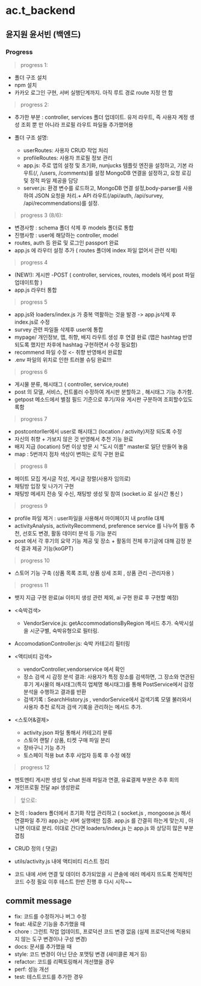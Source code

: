 # ac.t_backend

## 윤지원 윤서빈 (백엔드)

### Progress

> progress 1:

- 폴더 구조 설치
- npm 설치
- 카카오 로그인 구현, 서버 실행단계까지. 아직 루트 경로 route 지정 안 함

> progress 2:

- 추가한 부분 :
  controller, services 폴더 업데이트. 유저 라우트, 즉 사용자 계정 생성 조회 뿐 만 아니라 프로필 라우트 파일들 추가했어용

- 폴더 구조 설명:

  - userRoutes: 사용자 CRUD 작업 처리
  - profileRoutes: 사용자 프로필 정보 관리
  - app.js:
    주로 앱의 설정 및 초기화, nunjucks 템플릿 엔진을 설정하고, 기본 라우트(/, /users, /comments)를 설정 MongoDB 연결을 설정하고, 요청 로깅 및 정적 파일 제공을 담당
  - server.js:
    환경 변수를 로드하고, MongoDB 연결 설정,body-parser를 사용하여 JSON 요청을 처리.+ API 라우트(/api/auth, /api/survey, /api/recommendations)를 설정.

> progress 3 (8/6):

- 변경사항 : schema 폴더 삭제 후 models 폴더로 통합
- 진행사항 : user에 해당하는 controller, model
- routes, auth 등 완료 및 로그인 passport 완료
- app.js 에 라우터 설정 추가 ( routes 폴더에 index 파일 없어서 관련 삭제)

> progress 4

- (NEW!): 게시판 -POST ( controller, services, routes, models 에서 post 파일 업데이트함 )
- app.js 라우터 통합

> progress 5

- app.js와 loaders/index.js 가 중복 역활하는 것을 발경 -> app.js삭제 후 index.js로 수정
- survey 관련 파일들 삭제후 user에 통합
- mypage/ 개인정보, 맵, 취향, 배지 라우트 생성 후 연결 완료 (맵은 hashtag 반영되도록 했지만 차후에 hashtag 구현하면서 수정 필요함)
- recommend 파일 수정 <- 취향 반영해서 완료함
- .env 파일의 위치로 인한 트러블 슈팅 완료!!!

> progress 6

- 게시물 분류, 해시태그 ( controller, service,route)
- post 의 모델, 서비스, 컨트롤러 수정하여 게시판 분할하고 , 해시태그 기능 추가함.
- getpost 메소드에서 별점 필드 기준으로 후기/자유 게시판 구분하여 조회할수있도록함

> progress 7

- postcontorller에서 user로 해시태그 (location / activity)저장 되도록 수정
- 자신의 취향 + 가보지 않은 것 반영해서 추천 기능 완료
- 배지 지급 (location) 5번 이상 방문 시 "도시 이름" master로 일단 만들어 놓음
- map : 5번까지 점차 색상이 변하는 로직 구현 완료

> progress 8

- 메이트 모집 게시글 작성, 게시글 정렬(사용자 임의로)
- 채팅방 입장 및 나가기 구현
- 채팅방 메세지 전송 및 수신, 채팅방 생성 및 참여 (socket.io 로 실시간 통신 )

> progress 9

- profile 파일 제거 : user파일을 사용해서 마이페이지 내 profile 대체
- activityAnalysis, activityRecommend, preference service 를 나누어 활동 추천, 선호도 변경, 활동 데이터 분석 등 기능 분리
- post 에서 각 후기의 요약 기능 제공 및 장소 + 활동의 전체 후기글에 대해 감정 분석 결과 제공 기능(koGPT)

> progress 10

- 스토어 기능 구축 (상품 목록 조회, 상품 상세 조회 , 상품 관리 -관리자용 )

> progress 11

- 뱃지 지급 구현 완료(ai 이미지 생성 관련 제외, ai 구현 완료 후 구현할 예정)
- <숙박검색>
  - VendorService.js: getAccommodationsByRegion 메서드 추가. 숙박시설을 시군구별, 숙박유형으로 필터링.
- AccomodationController.js: 숙박 카테고리 필터링
- <액티비티 검색>

  - vendorController,vendorservice 에서 확인
  - 장소 검색 시 감정 분석 결과: 사용자가 특정 장소를 검색하면, 그 장소와 연관된 후기 게시물의 해시태그(특히 업체명 해시태그)를 통해 PostService에서 감정 분석을 수행하고 결과를 반환
  - 검색기록 : SearchHistory.js , vendorService에서 검색기록 모델 불러와서 사용자 추천 로직과 검색 기록을 관리하는 메서드 추가.

- <스토어&결제>
  - activity.json 파일 통해서 카테고리 분류
  - 스토어 랜탈 / 상품, 티켓 구매 파일 분리
  - 장바구니 기능 추가
  - 토스페이 적용 but 추후 사업자 등록 후 수정 예정

> progress 12
- 멘토멘티 게시판 생성 및 chat 원래 파일과 연결, 유료결제 부분은 추후 회의
- 개인프로필 전달 api 생성완료

> 앞으로:

- 논의 : loaders 폴더에서 초기화 작업 관리하고 ( socket.js , mongoose.js 해서 연결파일 추가) app.js는 서버 실행에만 집중. app.js 를 간결히 하는게 맞는지 , 아니면 이대로 분리. 이대로 간다면 loaders/index,js 는 app.js 와 상당히 많은 부분 겹침

- CRUD 정의 ( 댓글)
- utils/activity.js 내에 액티비티 리스트 정리
- 코드 내에 서버 연결 및 데이터 추가되었을 시 콘솔에 에러 메세지 뜨도록 전체적인 코드 수정 필요 이후 테스트 한반 진행 후 다시 시작~~

## commit message

- fix: 코드를 수정하거나 버그 수정
- feat: 새로운 기능을 추가했을 때
- chore : 그런트 작업 업데이트, 프로덕션 코드 변경 없음 (실제 프로덕션에 적용되지 않는 도구 변경이나 구성 변경)
- docs: 문서를 추가했을 때
- style: 코드 변경이 아닌 단순 포맷팅 변경 (새미콜론 제거 등)
- refactor: 코드를 리펙토링해서 개선했을 경우
- perf: 성능 개선
- test: 테스트코드를 추가한 경우
